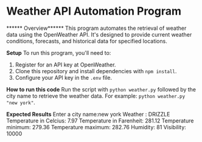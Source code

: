 # Weather API Automation Program

****** Overview******
This program automates the retrieval of weather data using the OpenWeather API. It's designed to provide current weather conditions, forecasts, and historical data for specified locations.

****Setup****
To run this program, you'll need to:
1. Register for an API key at OpenWeather.
2. Clone this repository and install dependencies with `npm install`.
3. Configure your API key in the `.env` file.

****How to run this code****
Run the script with `python weather.py` followed by the city name to retrieve the weather data. 
For example: `python weather.py "new york"`.

****Expected Results****
Enter a city name:new york
Weather : DRIZZLE
Temperature in Celcius: 7.97
Temperature in Farenheit: 281.12
Temperature minimum: 279.36
Temperature maximum: 282.76
Humidity: 81
Visibility: 10000


